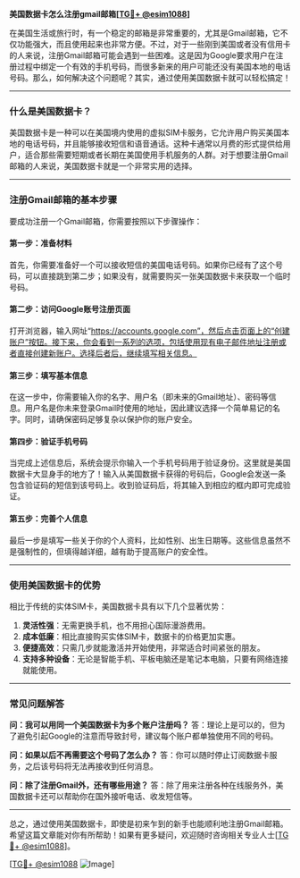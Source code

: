 **美国数据卡怎么注册gmail邮箱[[TG💪+ @esim1088](https://t.me/s/esim1088)]**

在美国生活或旅行时，有一个稳定的邮箱是非常重要的，尤其是Gmail邮箱，它不仅功能强大，而且使用起来也非常方便。不过，对于一些刚到美国或者没有信用卡的人来说，注册Gmail邮箱可能会遇到一些困难。这是因为Google要求用户在注册过程中绑定一个有效的手机号码，而很多新来的用户可能还没有美国本地的电话号码。那么，如何解决这个问题呢？其实，通过使用美国数据卡就可以轻松搞定！

---

### 什么是美国数据卡？

美国数据卡是一种可以在美国境内使用的虚拟SIM卡服务，它允许用户购买美国本地的电话号码，并且能够接收短信和语音通话。这种卡通常以月费的形式提供给用户，适合那些需要短期或者长期在美国使用手机服务的人群。对于想要注册Gmail邮箱的人来说，美国数据卡就是一个非常实用的选择。

---

### 注册Gmail邮箱的基本步骤

要成功注册一个Gmail邮箱，你需要按照以下步骤操作：

#### 第一步：准备材料

首先，你需要准备好一个可以接收短信的美国电话号码。如果你已经有了这个号码，可以直接跳到第二步；如果没有，就需要购买一张美国数据卡来获取一个临时号码。

#### 第二步：访问Google账号注册页面

打开浏览器，输入网址“https://accounts.google.com”，然后点击页面上的“创建账户”按钮。接下来，你会看到一系列的选项，包括使用现有电子邮件地址注册或者直接创建新账户。选择后者后，继续填写相关信息。

#### 第三步：填写基本信息

在这一步中，你需要输入你的名字、用户名（即未来的Gmail地址）、密码等信息。用户名是你未来登录Gmail时使用的地址，因此建议选择一个简单易记的名字。同时，请确保密码足够复杂以保护你的账户安全。

#### 第四步：验证手机号码

当完成上述信息后，系统会提示你输入一个手机号码用于验证身份。这里就是美国数据卡大显身手的地方了！输入从美国数据卡获得的号码后，Google会发送一条包含验证码的短信到该号码上。收到验证码后，将其输入到相应的框内即可完成验证。

#### 第五步：完善个人信息

最后一步是填写一些关于你的个人资料，比如性别、出生日期等。这些信息虽然不是强制性的，但填得越详细，越有助于提高账户的安全性。

---

### 使用美国数据卡的优势

相比于传统的实体SIM卡，美国数据卡具有以下几个显著优势：

1. **灵活性强**：无需更换手机，也不用担心国际漫游费用。
2. **成本低廉**：相比直接购买实体SIM卡，数据卡的价格更加实惠。
3. **便捷高效**：只需几步就能激活并开始使用，非常适合时间紧张的朋友。
4. **支持多种设备**：无论是智能手机、平板电脑还是笔记本电脑，只要有网络连接就能使用。

---

### 常见问题解答

**问：我可以用同一个美国数据卡为多个账户注册吗？**
答：理论上是可以的，但为了避免引起Google的注意而导致封号，建议每个账户都单独使用不同的号码。

**问：如果以后不再需要这个号码了怎么办？**
答：你可以随时停止订阅数据卡服务，之后该号码将无法再接收到任何消息。

**问：除了注册Gmail外，还有哪些用途？**
答：除了用来注册各种在线服务外，美国数据卡还可以帮助你在国外接听电话、收发短信等。

---

总之，通过使用美国数据卡，即使是初来乍到的新手也能顺利地注册Gmail邮箱。希望这篇文章能对你有所帮助！如果有更多疑问，欢迎随时咨询相关专业人士[[TG💪+ @esim1088](https://t.me/s/esim1088)]。

[[TG💪+ @esim1088](https://t.me/s/esim1088) ![Image](https://i.postimg.cc/4NQfJmqS/Snipaste-2025-05-13-00-14-12.png)]